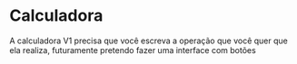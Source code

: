 # Calculadora
A calculadora V1 precisa que você escreva a operação que você quer que ela realiza, futuramente pretendo fazer uma interface com botões
